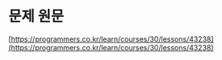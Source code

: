 # 문제 원문

[https://programmers.co.kr/learn/courses/30/lessons/43238](https://programmers.co.kr/learn/courses/30/lessons/43238)
